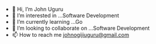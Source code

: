 - 👋 Hi, I’m John Uguru 
- 👀 I’m interested in ...Software Development
- 🌱 I’m currently learning ...Go
- 💞️ I’m looking to collaborate on ...Software Development
- 📫 How to reach me johnogijiuguru@gmail.com
